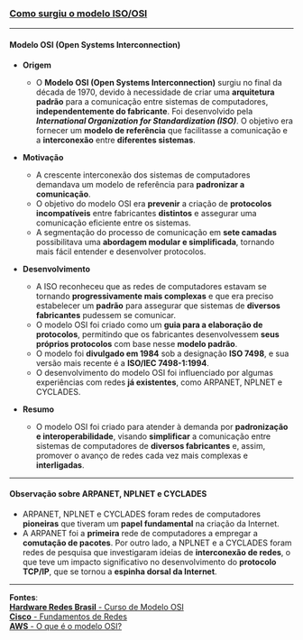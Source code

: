 ### [Como surgiu o modelo ISO/OSI](https://www.youtube.com/watch?v=3gpo0N04OY0&list=PLAp37wMSBouCyqVtvzLm5JS4dorY-q4uZ&index=1)
---

#### Modelo OSI (Open Systems Interconnection)

* **Origem**
    * O **Modelo OSI (Open Systems Interconnection)** surgiu no final da década de 1970, devido à necessidade de criar uma **arquitetura padrão** para a comunicação entre sistemas de computadores, **independentemente do fabricante**. Foi desenvolvido pela ***International Organization for Standardization (ISO)***. O objetivo era fornecer um **modelo de referência** que facilitasse a comunicação e a **interconexão** entre **diferentes sistemas**.
	
* **Motivação**
	* A crescente interconexão dos sistemas de computadores demandava um modelo de referência para **padronizar a comunicação**.
	* O objetivo do modelo OSI era **prevenir** a criação de **protocolos incompatíveis** entre fabricantes **distintos** e assegurar uma comunicação eficiente entre os sistemas.
	* A segmentação do processo de comunicação em **sete camadas** possibilitava uma **abordagem modular e simplificada**, tornando mais fácil entender e desenvolver protocolos.
	
* **Desenvolvimento**
    * A ISO reconheceu que as redes de computadores estavam se tornando **progressivamente mais complexas** e que era preciso estabelecer um **padrão** para assegurar que sistemas de **diversos fabricantes** pudessem se comunicar. 
    * O modelo OSI foi criado como um **guia para a elaboração de protocolos**, permitindo que os fabricantes desenvolvessem **seus próprios protocolos** com base nesse **modelo padrão**.
    * O modelo foi **divulgado em 1984** sob a designação **ISO 7498**, e sua versão mais recente é a **ISO/IEC 7498-1:1994**.
    * O desenvolvimento do modelo OSI foi influenciado por algumas experiências com redes **já existentes**, como ARPANET, NPLNET e CYCLADES.

* **Resumo**
    * O modelo OSI foi criado para atender à demanda por **padronização e interoperabilidade**, visando **simplificar** a comunicação entre sistemas de computadores de **diversos fabricantes** e, assim, promover o avanço de redes cada vez mais complexas e **interligadas**.

---
#### Observação sobre ARPANET, NPLNET e CYCLADES 
* ARPANET, NPLNET e CYCLADES foram redes de computadores **pioneiras** que tiveram um **papel fundamental** na criação da Internet.
* A ARPANET foi a **primeira** rede de computadores a empregar a **comutação de pacotes**. Por outro lado, a NPLNET e a CYCLADES foram redes de pesquisa que investigaram ideias de **interconexão de redes**, o que teve um impacto significativo no desenvolvimento do **protocolo TCP/IP**, que se tornou a **espinha dorsal da Internet**. 

---
**Fontes**:  
[**Hardware Redes Brasil** - Curso de Modelo OSI](https://youtube.com/playlist?list=PLAp37wMSBouCyqVtvzLm5JS4dorY-q4uZ&si=nPbz9qKld9c1fQTL)  
[**Cisco** - Fundamentos de Redes](https://www.netacad.com/pt/courses/networking-essentials?courseLang=pt-BR)  
[**AWS** - O que é o modelo OSI?](https://aws.amazon.com/pt/what-is/osi-model/)  